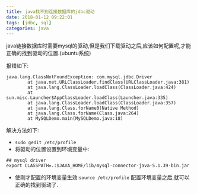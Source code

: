 ```yaml
---
title: java找不到连接数据库的jdbc驱动
date: 2018-01-12 09:22:01
tags: [jdbc, sql]
categories: java
---
```


java链接数据库时需要mysql的驱动,但是我们下载驱动之后,应该如何配置呢,才能正确的找到驱动的位置.(ubuntu系统)

报错如下:
```
java.lang.ClassNotFoundException: com.mysql.jdbc.Driver
        at java.net.URLClassLoader.findClass(URLClassLoader.java:381)
        at java.lang.ClassLoader.loadClass(ClassLoader.java:424)
        at sun.misc.Launcher$AppClassLoader.loadClass(Launcher.java:335)
        at java.lang.ClassLoader.loadClass(ClassLoader.java:357)
        at java.lang.Class.forName0(Native Method)
        at java.lang.Class.forName(Class.java:264)
        at MySQLDemo.main(MySQLDemo.java:18)
```

解决方法如下:
+ ``sudo gedit /etc/profile``
+ 将驱动的位置设置到环境变量中:
```
## mysql driver
export CLASSPATH=.:$JAVA_HOME/lib/mysql-connector-java-5.1.39-bin.jar
```
+ 使刚才配置的环境变量生效:``source /etc/profile``
配置环境变量之后,就可以正确的找到驱动了.